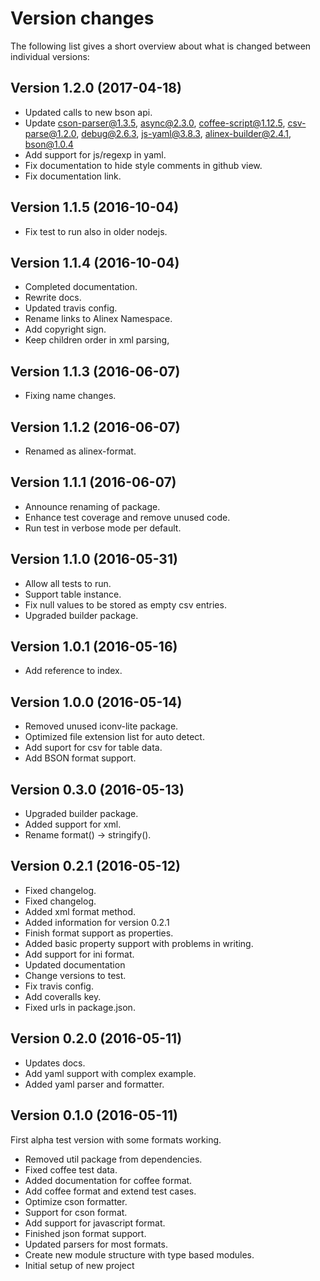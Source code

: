Version changes
=================================================

The following list gives a short overview about what is changed between
individual versions:

Version 1.2.0 (2017-04-18)
-------------------------------------------------
- Updated calls to new bson api.
- Update cson-parser@1.3.5, async@2.3.0, coffee-script@1.12.5, csv-parse@1.2.0, debug@2.6.3, js-yaml@3.8.3, alinex-builder@2.4.1, bson@1.0.4
- Add support for js/regexp in yaml.
- Fix documentation to hide style comments in github view.
- Fix documentation link.

Version 1.1.5 (2016-10-04)
-------------------------------------------------
- Fix test to run also in older nodejs.

Version 1.1.4 (2016-10-04)
-------------------------------------------------
- Completed documentation.
- Rewrite docs.
- Updated travis config.
- Rename links to Alinex Namespace.
- Add copyright sign.
- Keep children order in xml parsing,

Version 1.1.3 (2016-06-07)
-------------------------------------------------
- Fixing name changes.

Version 1.1.2 (2016-06-07)
-------------------------------------------------
- Renamed as alinex-format.

Version 1.1.1 (2016-06-07)
-------------------------------------------------
- Announce renaming of package.
- Enhance test coverage and remove unused code.
- Run test in verbose mode per default.

Version 1.1.0 (2016-05-31)
-------------------------------------------------
- Allow all tests to run.
- Support table instance.
- Fix null values to be stored as empty csv entries.
- Upgraded builder package.

Version 1.0.1 (2016-05-16)
-------------------------------------------------
- Add reference to index.

Version 1.0.0 (2016-05-14)
-------------------------------------------------
- Removed unused iconv-lite package.
- Optimized file extension list for auto detect.
- Add suport for csv for table data.
- Add BSON format support.

Version 0.3.0 (2016-05-13)
-------------------------------------------------
- Upgraded builder package.
- Added support for xml.
- Rename format() -> stringify().

Version 0.2.1 (2016-05-12)
-------------------------------------------------
- Fixed changelog.
- Fixed changelog.
- Added xml format method.
- Added information for version 0.2.1
- Finish format support as properties.
- Added basic property support with problems in writing.
- Add support for ini format.
- Updated documentation
- Change versions to test.
- Fix travis config.
- Add coveralls key.
- Fixed urls in package.json.

Version 0.2.0 (2016-05-11)
-------------------------------------------------
- Updates docs.
- Add yaml support with complex example.
- Added yaml parser and formatter.

Version 0.1.0 (2016-05-11)
-------------------------------------------------
First alpha test version with some formats working.

- Removed util package from dependencies.
- Fixed coffee test data.
- Added documentation for coffee format.
- Add coffee format and extend test cases.
- Optimize cson formatter.
- Support for cson format.
- Add support for javascript format.
- Finished json format support.
- Updated parsers for most formats.
- Create new module structure with type based modules.
- Initial setup of new project
